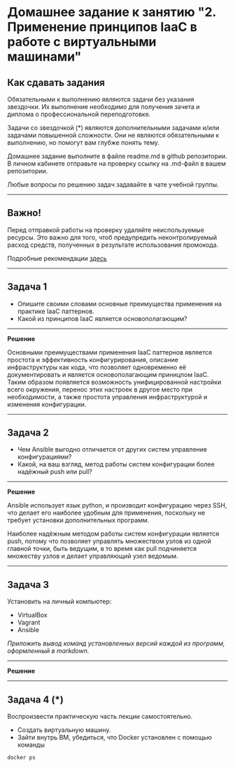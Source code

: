 
# Домашнее задание к занятию "2. Применение принципов IaaC в работе с виртуальными машинами"

## Как сдавать задания

Обязательными к выполнению являются задачи без указания звездочки. Их выполнение необходимо для получения зачета и диплома о профессиональной переподготовке.

Задачи со звездочкой (*) являются дополнительными задачами и/или задачами повышенной сложности. Они не являются обязательными к выполнению, но помогут вам глубже понять тему.

Домашнее задание выполните в файле readme.md в github репозитории. В личном кабинете отправьте на проверку ссылку на .md-файл в вашем репозитории.

Любые вопросы по решению задач задавайте в чате учебной группы.

---


## Важно!

Перед отправкой работы на проверку удаляйте неиспользуемые ресурсы.
Это важно для того, чтоб предупредить неконтролируемый расход средств, полученных в результате использования промокода.

Подробные рекомендации [здесь](https://github.com/netology-code/virt-homeworks/blob/virt-11/r/README.md)

---

## Задача 1

- Опишите своими словами основные преимущества применения на практике IaaC паттернов.
- Какой из принципов IaaC является основополагающим?

---
**Решение**

Основными преимуществами применения IaaC паттернов является простота и эффективность конфигурирования,
описание инфраструктуры как кода, что позволяет одновременно её документировать и является основополагающим
приницпом IaaC. Таким образом появляется возможность унифицированной настройки всего окружения, 
перенос этих настроек в другое место при необходимости, а также простота управления инфраструктурой 
и изменения конфигурации.

---

## Задача 2

- Чем Ansible выгодно отличается от других систем управление конфигурациями?
- Какой, на ваш взгляд, метод работы систем конфигурации более надёжный push или pull?

---
**Решение**

Ansible использует язык python, и производит конфигурацию через SSH, что делает его наиболее удобным
для применения, поскольку не требует установки дополнительных программ.


Наиболее надёжным методом работы систем конфигурации является push, потому что позволяет управлять множеством узлов
из одной главной точки, быть ведущим, в то время как pull подчиняется множеству узлов и делает управляющий узел ведомым.

---

## Задача 3

Установить на личный компьютер:

- VirtualBox
- Vagrant
- Ansible

*Приложить вывод команд установленных версий каждой из программ, оформленный в markdown.*

---
**Решение**

---

## Задача 4 (*)

Воспроизвести практическую часть лекции самостоятельно.

- Создать виртуальную машину.
- Зайти внутрь ВМ, убедиться, что Docker установлен с помощью команды
```
docker ps
```
